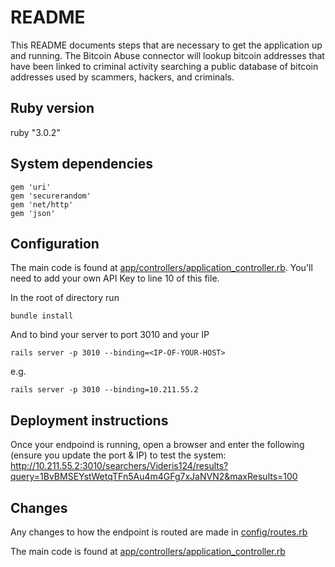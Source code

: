 # README
This README documents steps that are necessary to get the application up and running. The Bitcoin Abuse connector will lookup bitcoin addresses that have been linked to criminal activity searching a public database of bitcoin addresses used by scammers, hackers, and criminals.



## Ruby version
ruby "3.0.2"


## System dependencies

    gem 'uri'
    gem 'securerandom'
    gem 'net/http'
    gem 'json'


## Configuration
The main code is found at [app/controllers/application_controller.rb](app/controllers/application_controller.rb). You'll need to add your own API Key to line 10 of this file.

In the root of directory run
  
    bundle install  

And to bind your server to port 3010 and your IP
  
    rails server -p 3010 --binding=<IP-OF-YOUR-HOST>

e.g.
  
    rails server -p 3010 --binding=10.211.55.2


## Deployment instructions
Once your endpoind is running, open a browser and enter the following (ensure you update the port & IP) to test the system:
http://10.211.55.2:3010/searchers/Videris124/results?query=1BvBMSEYstWetqTFn5Au4m4GFg7xJaNVN2&maxResults=100


## Changes
Any changes to how the endpoint is routed are made in [config/routes.rb](config/routes.rb)

The main code is found at [app/controllers/application_controller.rb](app/controllers/application_controller.rb)
